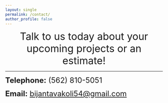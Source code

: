 ```yaml
---
layout: single
permalink: /contact/
author_profile: false
---
```


<center><font size="+3">Talk to us today about your upcoming projects or an estimate!</font> </center> 

<hr>



<font size="+2"><b>Telephone:</b> (562) 810-5051 </font><br> 

<font size="+2"><b>Email:</b> bijantavakoli54@gmail.com </font>	


